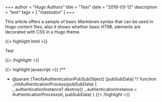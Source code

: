 +++
author = "Hugo Authors"
title = "Test"
date = "2019-03-12"
description = "test"
tags = [
    "mastodon"
]
+++

This article offers a sample of basic Markdown syntax that can be used in Hugo content files, also it shows whether basic HTML elements are decorated with CSS in a Hugo theme.

{{< highlight html >}}
<!doctype html>
<html lang="en">
<head>
  <meta charset="utf-8">
  <title>Example HTML5 Document</title>
</head>
<body>
  <p>Test</p>
</body>
</html>
{{< /highlight >}}

{{< highlight javascript >}}
 /**
   * @param {TwofaAuthenticationPubSubObject}  [pubSubData]
   */
  function _initAuthenticationProcess(pubSubData) {
    _.authenticationInstance?.destroy()
    _.authenticationInstance = AuthenticationProcess(el, pubSubData)
  }
{{< /highlight >}}

